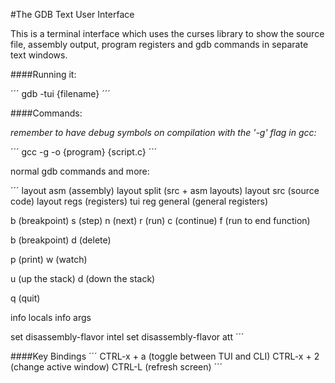 #The GDB Text User Interface

This is a terminal interface which uses the curses library to show the source file, assembly output, program registers and gdb commands in separate text windows.

####Running it:

´´´
gdb -tui {filename}
´´´

####Commands:

_remember to have debug symbols on compilation with the '-g' flag in gcc:_

´´´
gcc -g -o {program} {script.c}
´´´

normal gdb commands and more:

´´´
layout asm      (assembly)
layout split    (src + asm layouts)
layout src      (source code)
layout regs     (registers)
tui reg general (general registers)

b <location>    (breakpoint)
s               (step)
n     	        (next)
r               (run)
c               (continue)
f               (run to end function)

b               (breakpoint)
d               (delete)

p               (print)
w               (watch)

u               (up the stack)
d               (down the stack)

q               (quit)

info locals
info args

set disassembly-flavor intel
set disassembly-flavor att
´´´

####Key Bindings
´´´
CTRL-x + a      (toggle between TUI and CLI)
CTRL-x + 2      (change active window)
CTRL-L          (refresh screen)
´´´
